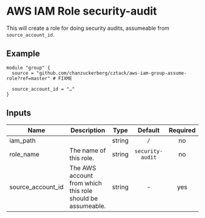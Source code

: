 # AWS IAM Role security-audit

This will create a role for doing security audits, assumeable from `source_account_id`.


## Example

```hcl
module "group" {
  source = "github.com/chanzuckerberg/cztack/aws-iam-group-assume-role?ref=master" # FIXME

  source_account_id = "…"
}
```

<!-- START -->

## Inputs

| Name | Description | Type | Default | Required |
|------|-------------|:----:|:-----:|:-----:|
| iam_path |  | string | `/` | no |
| role_name | The name of this role. | string | `security-audit` | no |
| source_account_id | The AWS account from which this role should be assumeable. | string | - | yes |

<!-- END -->
